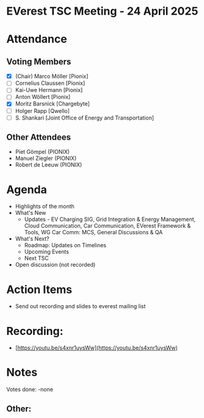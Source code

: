 # EVerest TSC Meeting - 24 April 2025

# Attendance

## Voting Members

- [x] (Chair) Marco Möller [Pionix]
- [ ] Cornelius Claussen [Pionix]
- [ ] Kai-Uwe Hermann [Pionix]
- [ ] Anton Wöllert [Pionix]
- [x] Moritz Barsnick [Chargebyte]
- [ ] Holger Rapp [Qwello]
- [ ] S. Shankari [Joint Office of Energy and Transportation]

## Other Attendees
- Piet Gömpel (PIONIX)
- Manuel Ziegler (PIONIX)
- Robert de Leeuw (PIONIX)

# Agenda

- Highlights of the month
- What's New
    - Updates - EV Charging SIG, Grid Integration & Energy Management, Cloud Communication, Car Communication, EVerest Framework & Tools, WG Car Comm: MCS, General Discussions & QA
- What's Next?
    - Roadmap: Updates on Timelines
    - Upcoming Events
    - Next TSC
- Open discussion (not recorded)

# Action Items
- Send out recording and slides to everest mailing list

# Recording:
- [https://youtu.be/s4xnr1uysWw](https://youtu.be/s4xnr1uysWw)

# Notes
Votes done:
-none

Other:
- 
